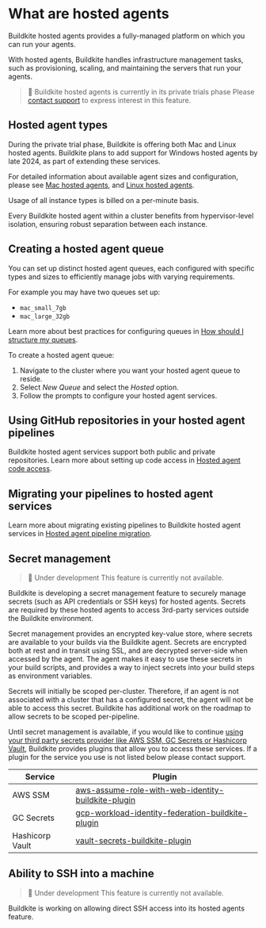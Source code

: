 # What are hosted agents

Buildkite hosted agents provides a fully-managed platform on which you can run your agents.

With hosted agents, Buildkite handles infrastructure management tasks, such as provisioning, scaling, and maintaining the servers that run your agents.

> 📘 Buildkite hosted agents is currently in its private trials phase
> Please [contact support](https://buildkite.com/support) to express interest in this feature.

## Hosted agent types

During the private trial phase, Buildkite is offering both Mac and Linux hosted agents. Buildkite plans to add support for Windows hosted agents by late 2024, as part of extending these services.

For detailed information about available agent sizes and configuration, please see [Mac hosted agents](/docs/pipelines/hosted-agents/mac), and [Linux hosted agents](/docs/pipelines/hosted-agents/linux).

Usage of all instance types is billed on a per-minute basis.

Every Buildkite hosted agent within a cluster benefits from hypervisor-level isolation, ensuring robust separation between each instance.

## Creating a hosted agent queue

You can set up distinct hosted agent queues, each configured with specific types and sizes to efficiently manage jobs with varying requirements.

For example you may have two queues set up:

* `mac_small_7gb`
* `mac_large_32gb`

Learn more about best practices for configuring queues in [How should I structure my queues](/docs/clusters/overview#clusters-and-queues-best-practice-how-should-i-structure-my-queues).

To create a hosted agent queue:

1. Navigate to the cluster where you want your hosted agent queue to reside.
1. Select _New Queue_ and select the _Hosted_ option.
1. Follow the prompts to configure your hosted agent services.

## Using GitHub repositories in your hosted agent pipelines

Buildkite hosted agent services support both public and private repositories. Learn more about setting up code access in [Hosted agent code access](/docs/pipelines/hosted-agents/code-access).

## Migrating your pipelines to hosted agent services

Learn more about migrating existing pipelines to Buildkite hosted agent services in [Hosted agent pipeline migration](/docs/pipelines/hosted-agents/pipeline-migration).

## Secret management

> 🚧 Under development
> This feature is currently not available.

Buildkite is developing a secret management feature to securely manage secrets (such as API credentials or SSH keys) for hosted agents. Secrets are required by these hosted agents to access 3rd-party services outside the Buildkite environment.

Secret management provides an encrypted key-value store, where secrets are available to your builds via the Buildkite agent. Secrets are encrypted both at rest and in transit using SSL, and are decrypted server-side when accessed by the agent. The agent makes it easy to use these secrets in your build scripts, and provides a way to inject secrets into your build steps as environment variables.

Secrets will initially be scoped per-cluster. Therefore, if an agent is not associated with a cluster that has a configured secret, the agent will not be able to access this secret. Buildkite has additional work on the roadmap to allow secrets to be scoped per-pipeline.

Until secret management is available, if you would like to continue [using your third party secrets provider like AWS SSM, GC Secrets or Hashicorp Vault](/docs/pipelines/secrets), Buildkite provides plugins that allow you to access these services. If a plugin for the service you use is not listed below please contact support.

<table>
    <thead>
        <tr><th>Service</th><th>Plugin</th></tr>
    </thead>
    <tbody>
        <tr><td>AWS SSM</td><td><a href="https://github.com/buildkite-plugins/aws-assume-role-with-web-identity-buildkite-plugin">aws-assume-role-with-web-identity-buildkite-plugin</a></td></tr>
        <tr><td>GC Secrets</td><td><a href="https://github.com/buildkite-plugins/gcp-workload-identity-federation-buildkite-plugin">gcp-workload-identity-federation-buildkite-plugin</a></td></tr>
        <tr><td>Hashicorp Vault</td><td><a href="https://github.com/buildkite-plugins/vault-secrets-buildkite-plugin">vault-secrets-buildkite-plugin</a></td></tr>
    </tbody>
</table>

## Ability to SSH into a machine

> 🚧 Under development
> This feature is currently not available.

Buildkite is working on allowing direct SSH access into its hosted agents feature.
